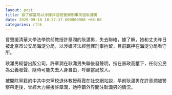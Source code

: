 ```yaml
---
layout: post
title: 據了解當局以涉嫌非法經營罪刑事拘留耿瀟男
date: 2020-09-10 18:27:37.000000000 +08:00
categories: rthk
---
```


曾聲援清華大學法學院前教授許章潤的耿瀟男，失去聯絡，據了解，她和丈夫昨日被北京市公安局海淀分局，以涉嫌非法經營罪刑事拘留，目前羈押在海淀分局看守所。

耿瀟男經營出版公司，許章潤在耿瀟男失聯後發聲明，指在暴政高壓下，任何公民為公義發聲，隨時可能失去人身自由，呼籲當局放人。

被開除黨籍的中共中央黨校退休教授蔡霞在社交網站說，早前耿瀟男在許章潤被警察帶走後，曾經大力聲援許章潤，她呼籲外界關注耿瀟男的情況。
